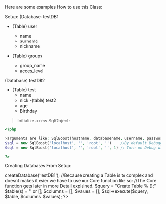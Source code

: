 Here are some examples How to use this Class:

Setup:
(Database) testDB1
- (Table) user
  - name
  - surname
  - nickname
  
- (Table) groups
  - group_name
  - acces_level
  
(Database) testDB2
- (Table) test
  - name
  - nick
-(table) test2
  - age
  - Birthday

>Initialize a new SqlObject:
```PHP
<?php

>arguments are like: SqlBoost(hostname, databasename, username, password, debugging)
$sql = new SqlBoost('localhost', '', 'root', '')    //By default Debugging is set to OFF
$sql = new SqlBoost('localhost', '', 'root', '', 1) // Turn on Debug with the Last argument: 1

?>
```

Creating Databases From Setup:

<?php
  $sql->createDatabase('testDB1');
  
  //Because creating a Table is to complex and doesnt makes it esier we have to use our Core function like so:
  //The Core function gets later in more Detail explained.
  
  $query = "Create Table % ();"
  $table(s) = '' or [];
  $columns = [];
  $values = [];
    
  $sql->execute($query, $table, $columns, $values);
  
  

?>
